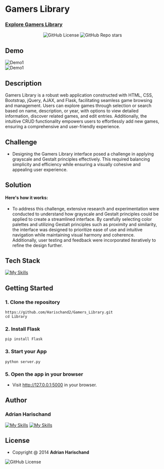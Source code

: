 # Gamers Library

### [Explore Gamers Library](https://adrian2.pythonanywhere.com/)
<p align="center">
  <img src="https://img.shields.io/badge/license-MIT-green.svg" alt="GitHub License">
  <img src="https://img.shields.io/github/stars/Harischand2/Gamers_Library" alt="GitHub Repo stars">
</p>

## Demo
![Demo1](demo1_gl.gif)
<br>
![Demo1](demo2_gl.gif)



## Description
Gamers Library is a robust web application constructed with HTML, CSS, Bootstrap, jQuery, AJAX, and Flask, facilitating seamless game browsing and management. Users can explore games through selection or search based on name, description, or year, with options to view detailed information, discover related games, and edit entries. Additionally, the intuitive CRUD functionality empowers users to effortlessly add new games, ensuring a comprehensive and user-friendly experience.
## Challenge 
* Designing the Gamers Library interface posed a challenge in applying grayscale and Gestalt principles effectively. This required balancing simplicity and efficiency while ensuring a visually cohesive and appealing user experience.
## Solution
#### Here's how it works:

* To address this challenge, extensive research and experimentation were conducted to understand how grayscale and Gestalt principles could be applied to create a streamlined interface. By carefully selecting color palettes and utilizing Gestalt principles such as proximity and similarity, the interface was designed to prioritize ease of use and intuitive navigation while maintaining visual harmony and coherence. Additionally, user testing and feedback were incorporated iteratively to refine the design further.

## Tech Stack

[![My Skills](https://skillicons.dev/icons?i=html,css,js,jquery,bootstrap)](https://skillicons.dev)


## Getting Started

### 1. Clone the repository
```shell
https://github.com/Harischand2/Gamers_Library.git
cd Library
```
### 2. Install Flask
```shell
pip install Flask
```
### 3. Start your App
```shell
python server.py
```
### 5. Open the app in your browser
* Visit http://127.0.0.1:5000 in your browser.

## Author
### Adrian Harischand

[![My Skills](https://skillicons.dev/icons?i=github)](https://github.com/Harischand2)
[![My Skills](https://skillicons.dev/icons?i=linkedin)](https://www.linkedin.com/in/adrian-harischand-94b803236/)


## License
* Copyright @ 2014 <b>Adrian Harischand</b> <br>
 <img src="https://img.shields.io/badge/license-MIT-green.svg" alt="GitHub License">
